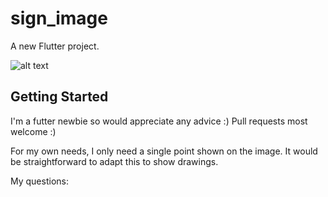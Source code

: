 # sign_image

A new Flutter project.

![alt text](https://raw.githubusercontent.com/username/projectname/branch/path/to/img.png)

## Getting Started

I'm a futter newbie so would appreciate any advice :) Pull requests most welcome :)

For my own needs, I only need a single point shown on the image. It would be straightforward to adapt this to show drawings.

My questions:


